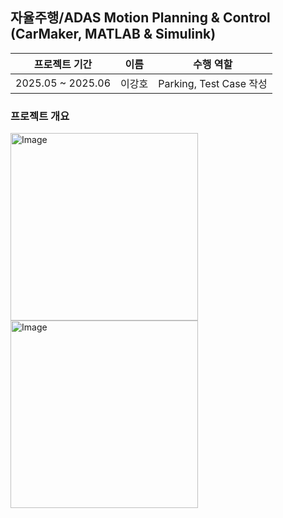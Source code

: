 ## 자율주행/ADAS Motion Planning & Control (CarMaker, MATLAB & Simulink)

|프로젝트 기간|이름|수행 역할|
|:---:|:---:|:---:|
|2025.05 ~ 2025.06|이강호|Parking, Test Case 작성|  

### 프로젝트 개요  
<img width="300" height="300" alt="Image" src="https://github.com/user-attachments/assets/cb2a4495-70d5-4fc0-a4ef-d438e19a390a" /> <br> <img width="300" height="300" alt="Image" src="https://github.com/user-attachments/assets/59e7edb1-8269-4371-8989-26a4c81aba1b" />

